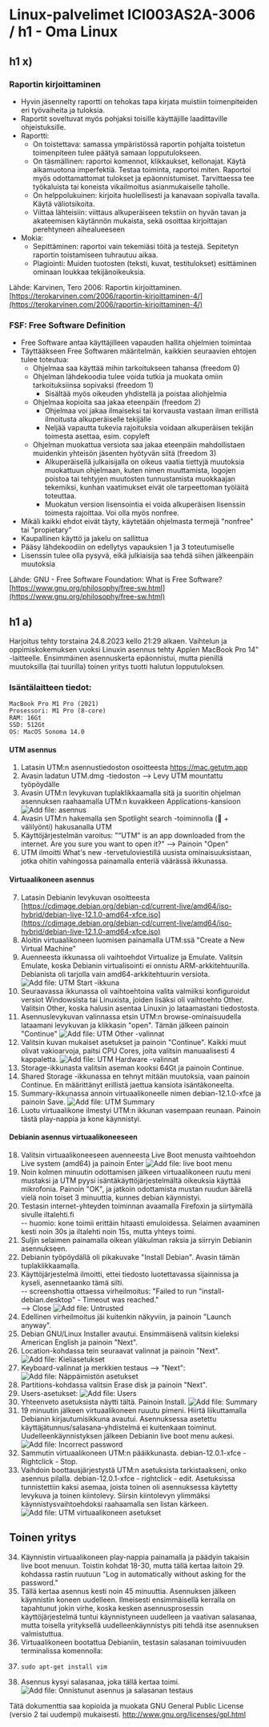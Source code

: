 # Linux-palvelimet ICI003AS2A-3006 / h1 - Oma Linux

## h1 x)
### Raportin kirjoittaminen
 - Hyvin jäsennelty raportti on tehokas tapa kirjata muistiin toimenpiteiden eri työvaiheita ja tuloksia.
 - Raportit soveltuvat myös pohjaksi toisille käyttäjille laadittaville ohjeistuksille.
 - Raportti:
     - On toistettava: samassa ympäristössä raportin pohjalta toistetun toimenpiteen tulee päätyä samaan lopputulokseen.
     - On täsmällinen: raportoi komennot, klikkaukset, kellonajat. Käytä aikamuotona imperfektiä. Testaa toiminta, raportoi miten. Raportoi myös odottamattomat tulokset ja epäonnistumiset. Tarvittaessa tee työkaluista tai koneista vikailmoitus asianmukaiselle taholle.
     - On helppolukuinen: kirjoita huolellisesti ja kanavaan sopivalla tavalla. Käytä väliotsikoita.
     - Viittaa lähteisiin: viittaus alkuperäiseen tekstiin on hyvän tavan ja akateemisen käytännön mukaista, sekä osoittaa kirjoittajan perehtyneen aihealueeseen
 - Mokia:
     - Sepittäminen: raportoi vain tekemiäsi töitä ja testejä. Sepitetyn raportin toistamiseen tuhrautuu aikaa.
     - Plagiointi: Muiden tuotosten (teksti, kuvat, testitulokset) esittäminen ominaan loukkaa tekijänoikeuksia.
  
Lähde: Karvinen, Tero 2006: Raportin kirjoittaminen. [https://terokarvinen.com/2006/raportin-kirjoittaminen-4/](https://terokarvinen.com/2006/raportin-kirjoittaminen-4/)

### FSF: Free Software Definition
 - Free Software antaa käyttäjilleen vapauden hallita ohjelmien toimintaa
 - Täyttääkseen Free Softwaren määritelmän, kaikkien seuraavien ehtojen tulee toteutua:
    - Ohjelmaa saa käyttää mihin tarkoitukseen tahansa (freedom 0)
    - Ohjelman lähdekoodia tulee voida tutkia ja muokata omiin tarkoituksiinsa sopivaksi (freedom 1)
       - Sisältää myös oikeuden yhdistellä ja poistaa aliohjelmia
    - Ohjelmaa kopioita saa jakaa eteenpäin (freedom 2)
       - Ohjelmaa voi jakaa ilmaiseksi tai korvausta vastaan ilman erillistä ilmoitusta alkuperäiselle tekijälle
       - Neljää vapautta tukevia rajoituksia voidaan alkuperäisen tekijän toimesta asettaa, esim. copyleft
    - Ohjelman muokattua versiota saa jakaa eteenpäin mahdollistaen muidenkin yhteisön jäsenten hyötyvän siitä (freedom 3)
       - Alkuperäisellä julkaisijalla on oikeus vaatia tiettyjä muutoksia muokattuun ohjelmaan, kuten nimen muuttamista, logojen poistoa tai tehtyjen muutosten tunnustamista muokkaajan tekemiksi, kunhan vaatimukset eivät ole tarpeettoman työläitä toteuttaa.
       - Muokatun version lisensointia ei voida alkuperäisen lisenssin toimesta rajoittaa. Voi olla myös nonfree.
 - Mikäli kaikki ehdot eivät täyty, käytetään ohjelmasta termejä "nonfree" tai "propietary"
 - Kaupallinen käyttö ja jakelu on sallittua
 - Pääsy lähdekoodiin on edellytys vapauksien 1 ja 3 toteutumiselle
 - Lisenssin tulee olla pysyvä, eikä julkiaisija saa tehdä siihen jälkeenpäin muutoksia

Lähde: GNU - Free Software Foundation: What is Free Software? [https://www.gnu.org/philosophy/free-sw.html](https://www.gnu.org/philosophy/free-sw.html) 

## h1 a)

Harjoitus tehty torstaina 24.8.2023 kello 21:29 alkaen. Vaihtelun ja oppimiskokemuksen vuoksi Linuxin asennus tehty Applen MacBook Pro 14" -laitteelle. Ensimmäinen asennuskerta epäonnistui, mutta pienillä muutoksilla (tai tuurilla) toinen yritys tuotti halutun lopputuloksen.

### Isäntälaitteen tiedot:
    MacBook Pro M1 Pro (2021)
    Prosessori: M1 Pro (8-core)
    RAM: 16Gt
    SSD: 512Gt
    OS: MacOS Sonoma 14.0
  
#### UTM asennus
1. Latasin UTM:n asennustiedoston osoitteesta [https://mac.getutm.app ](https://github.com/utmapp/UTM/releases/latest/download/UTM.dmg)
2. Avasin ladatun UTM.dmg -tiedoston
   --> Levy UTM mountattu työpöydälle
3. Avasin UTM:n levykuvan tuplaklikkaamalla sitä ja suoritin ohjelman asennuksen raahaamalla UTM:n kuvakkeen Applications-kansioon
![Add file: asennus](utm_asennus.png)
4. Avasin UTM:n hakemalla sen Spotlight search -toiminnolla ( + välilyönti) hakusanalla UTM
5. Käyttöjärjestelmän varoitus: "“UTM” is an app downloaded from the internet. Are you sure you want to open it?"
   --> Painoin "Open"
6. UTM ilmoitti What's new -tervetuloviestillä uusista ominaisuuksistaan, jotka ohitin vahingossa painamalla enteriä väärässä ikkunassa.

#### Virtuaalikoneen asennus
7. Latasin Debianin levykuvan osoitteesta [https://cdimage.debian.org/debian-cd/current-live/amd64/iso-hybrid/debian-live-12.1.0-amd64-xfce.iso](https://cdimage.debian.org/debian-cd/current-live/amd64/iso-hybrid/debian-live-12.1.0-amd64-xfce.iso)
8. Aloitin virtuaalikoneen luomisen painamalla UTM:ssä "Create a New Virtual Machine"
9. Auenneesta ikkunassa oli vaihtoehdot Virtualize ja Emulate. Valitsin Emulate, koska Debianin virtualisointi ei onnistu ARM-arkkitehtuurilla. Debianista oli tarjolla vain amd64-arkkitehtuurin versiota.
![Add file: UTM Start -ikkuna](utm_start.png)
10. Seuraavassa ikkunassa oli vaihtoehtoina valita valmiiksi konfiguroidut versiot Windowsista tai Linuxista, joiden lisäksi oli vaihtoehto Other. Valitsin Other, koska halusin asentaa Linuxin jo lataamastani tiedostosta.
11. Asennuslevykuvan valinnassa etsin UTM:n browse-ominaisuudella lataamani levykuvan ja klikkasin "open". Tämän jälkeen painoin "Continue"
![Add file: UTM Other -valinnat](utm_boot.png)
13. Valitsin kuvan mukaiset asetukset ja painoin "Continue". Kaikki muut olivat vakioarvoja, paitsi CPU Cores, joita valitsin manuaalisesti 4 kappaletta.
![Add file: UTM Hardware -valinnat](utm_hw.png)
14. Storage-ikkunasta valitsin aseman kooksi 64Gt ja painoin Continue.
15. Shared Storage -ikkunassa en tehnyt mitään muutoksia, vaan painoin Continue. En määrittänyt erillistä jaettua kansiota isäntäkoneelta.
16. Summary-ikkunassa annoin virtuaalikoneelle nimen debian-12.1.0-xfce ja painoin Save.
![Add file: UTM Summary](utm_summary.png)
17. Luotu virtuaalikone ilmestyi UTM:n ikkunan vasempaan reunaan. Painoin tästä play-nappia ja kone käynnistyi.

#### Debianin asennus virtuaalikoneeseen
18. Valitsin virtuaalikoneeseen auenneesta Live Boot menusta vaihtoehdon Live system (amd64) ja painoin Enter
![Add file: live boot menu](debian_boot.png)
19. Noin kolmen minuutin odottamisen jälkeen virtuaalikoneen ruutu meni mustaksi ja UTM pyysi isäntäkäyttöjärjestelmältä oikeuksia käyttää mikrofonia. Painoin "OK", ja jatkoin odottamista mustan ruudun äärellä vielä noin toiset 3 minuuttia, kunnes debian käynnistyi.
20. Testasin internet-yhteyden toiminnan avaamalla Firefoxin ja siirtymällä sivulle iltalehti.fi\
    -- huomio: kone toimii erittäin hitaasti emuloidessa. Selaimen avaaminen kesti noin 30s ja iltalehti noin 15s, mutta yhteys toimi.
21. Suljin selaimen painamalla oikean yläkulman raksia ja siirryin Debianin asennukseen.
22. Debianin työpöydällä oli pikakuvake "Install Debian". Avasin tämän tuplaklikkaamalla.
23. Käyttöjärjestelmä ilmoitti, ettei tiedosto luotettavassa sijainnissa ja kyseli, asennetaanko tämä silti.\
    -- screenshottia ottaessa virheilmoitus: "Failed to run "install-debian.desktop" - Timeout was reached."\
    --> Close
    ![Add file: Untrusted](debian_untrusted.png)
25. Edellinen virheilmoitus jäi kuitenkin näkyviin, ja painoin "Launch anyway".
26. Debian GNU/Linux Installer avautui. Ensimmäisenä valitsin kieleksi American English ja painoin "Next".
27. Location-kohdassa tein seuraavat valinnat ja painoin "Next".
    ![Add file: Kieliasetukset](debian_location.png)
28. Keyboard-valinnat ja merkkien testaus --> "Next":
    ![Add file: Näppäimistön asetukset](debian_kb.png)
29. Partitions-kohdassa valitsin Erase disk ja painoin "Next".
30. Users-asetukset:
    ![Add file: Users](debian_users.png)
31. Yhteenveto asetuksista näytti tältä. Painoin Install.
![Add file: Summary](debian_summary.png)
32. 19 minuutin jälkeen virtuaalikoneen ruuutu pimeni. Hiirtä liikuttamalla Debianin kirjautumisikkuna avautui. Asennuksessa asetettu käyttäjätunnus/salasana-yhdistelmä ei kuitenkaan toiminut. Uudelleenkäynnistyksen jälkeen Debianin live boot menu aukesi.
![Add file: Incorrect password](debian_pw.png)
33. Sammutin virtuaalikoneen UTM:n pääikkunasta. debian-12.0.1-xfce - Rightclick - Stop.
34. Vaihdoin boottausjärjestystä UTM:n asetuksista tarkistaakseni, onko asennus pilalla. debian-12.0.1-xfce - rightclick - edit. Asetuksissa tunnistettiin kaksi asemaa, joista toinen oli asennuksessa käytetty levykuva ja toinen kiintolevy. Siirsin kiintolevyn ylimmäksi käynnistysvaihtoehdoksi raahaamalla sen listan kärkeen.
![Add file: UTM virtuaalikoneen asetukset](utm_levyt.png)

## Toinen yritys

34. Käynnistin virtuaalikoneen play-nappia painamalla ja päädyin takaisin live boot menuun. Toistin kohdat 18-30, mutta tällä kertaa laitoin 29. kohdassa rastin ruutuun "Log in automatically without asking for the password."
35. Tällä kertaa asennus kesti noin 45 minuuttia. Asennuksen jälkeen käynnistin koneen uudelleen. Ilmeisesti ensimmäisellä kerralla on tapahtunut jokin virhe, koska kesken asennusprosessin käyttöjärjestelmä tuntui käynnistyneen uudelleen ja vaativan salasanaa, mutta toisella yrityksellä uudelleenkäynnistys piti tehdä itse asennuksen valmistuttua.
36. Virtuaalikoneen bootattua Debianiin, testasin salasanan toimivuuden terminalissa komennolla:
37.     sudo apt-get install vim
37. Asennus kysyi salasanaa, joka tällä kertaa toimi.  
![Add file: Onnistunut asennus ja salasanan testaus](debian_vim.png)


Tätä dokumenttia saa kopioida ja muokata GNU General Public License (versio 2 tai uudempi) mukaisesti. http://www.gnu.org/licenses/gpl.html
